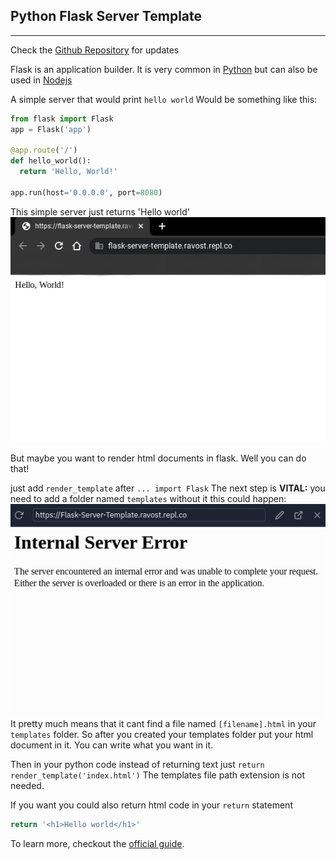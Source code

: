 ## Python Flask Server Template
------
Check the [Github Repository](https://github.com/Ravost99/Flask-Server-Template/) for updates

Flask is an application builder. It is very common in [Python](https://python.org) but can also be used in [Nodejs](https://nodejs.org)

A simple server that would print `hello world`
Would be something like this:
```py
from flask import Flask
app = Flask('app')

@app.route('/')
def hello_world():
  return 'Hello, World!'

app.run(host='0.0.0.0', port=8080)
```
This simple server just returns 'Hello world'
![screenshot](screenshots/screenshot.png)

But maybe you want to render html documents in flask. Well you can do that!

just add `render_template` after `... import Flask`
The next step is **VITAL:** you need to add a folder named `templates` without it this could happen:
![internal server error](screenshots/server_error.png)
It pretty much means that it cant find a file named `[filename].html` in your `templates` folder.
So after you created your templates folder put your html document in it. You can write what you want in it.

Then in your python code instead of returning text just `return render_template('index.html')` The templates file path extension is not needed.

If you want you could also return html code in your `return` statement
```py
return '<h1>Hello world</h1>'
```

To learn more, checkout the [official guide](https://flask.palletsprojects.com/en/2.0.x/quickstart/).